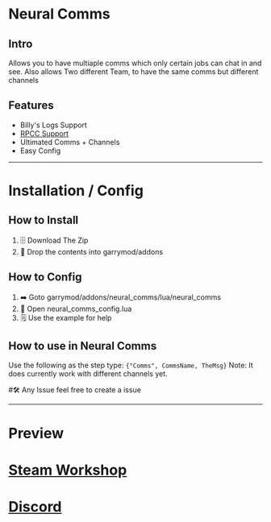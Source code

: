 # Neural Comms

## Intro
Allows you to have multiaple comms which only certain jobs can chat in and see.
Also allows Two different Team, to have the same comms but different channels



## Features
- Billy's Logs Support
- [RPCC Support](https://github.com/WindingDuke77/roplaychatcommand)
- Ultimated Comms + Channels
- Easy Config

---

# Installation / Config

## How to Install
1. 🗄️ Download The Zip
2. 📁 Drop the contents into garrymod/addons

## How to Config
1. ➡️ Goto garrymod/addons/neural_comms/lua/neural_comms
2. 📂 Open neural_comms_config.lua
3. 🗒️ Use the example for help

## How to use in Neural Comms
Use the following as the step type: `{"Comms", CommsName, TheMsg}`
Note: It does currently work with different channels yet.



#🛠️ Any Issue feel free to create a issue

---

# Preview

# [Steam Workshop](https://steamcommunity.com/sharedfiles/filedetails/?id=2910756102)
# [Discord](https://discord.gg/MABm3uVxeZ)

